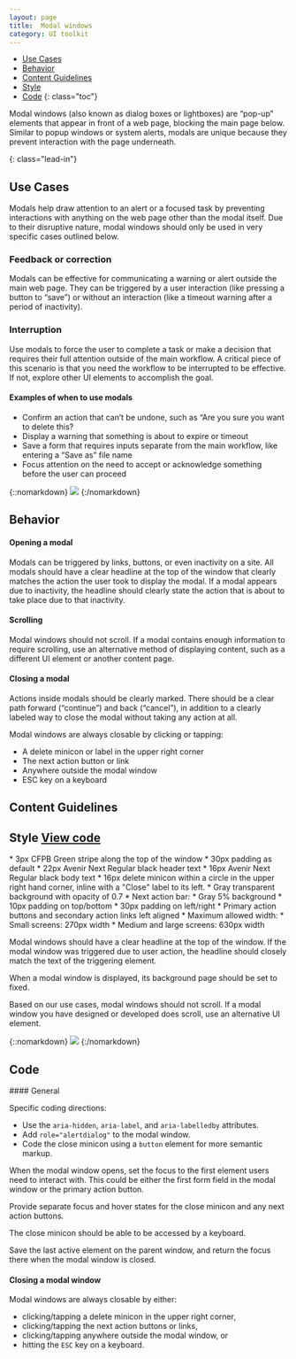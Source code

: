 ```yaml
---
layout: page
title:  Modal windows
category: UI toolkit
---
```


- [Use Cases](#use)
- [Behavior](#behavior)
- [Content Guidelines](#content)
- [Style](#style)
- [Code](#code) 
{: class="toc"}

<p>Modal windows (also known as dialog boxes or lightboxes) are “pop-up” elements that appear in front of a web page, blocking the main page below. Similar to popup windows or system alerts, modals are unique because they prevent interaction with the page underneath. </p> {: class="lead-in"}

<h2 id="use">Use Cases<span class="cf-code-link">
</span></h2>

<p>Modals help draw attention to an alert or a focused task by preventing interactions with anything on the web page other than the modal itself. Due to their disruptive nature, modal windows should only be used in very specific cases outlined below.</p>

<h3 id="feedback-correction">Feedback or correction</h3>

<p>Modals can be effective for communicating a warning or alert outside the main web page. They can be triggered by a user interaction (like pressing a button to “save”) or without an interaction (like a timeout warning after a period of inactivity).</p>

<h3 id="interruption">Interruption</h3>
<p>Use modals to force the user to complete a task or make a decision that requires their full attention outside of the main workflow. A critical piece of this scenario is that you need the workflow to be interrupted to be effective. If not, explore other UI elements to accomplish the goal.</p> 

<div class="content-50 content-first">
  <h4 id="examples">Examples of when to use modals</h4>
  <ul>
    <li>Confirm an action that can’t be undone, such as “Are you sure you want to delete this?</li>
    <li>Display a warning that something is about to expire or timeout</li>
    <li>Save a form that requires inputs separate from the main workflow, like entering a “Save as” file name</li>
    <li>Focus attention on the need to accept or acknowledge something before the user can proceed</li>
  </ul>
</div>
<div class="content-50 content-last">
{::nomarkdown}
<img src="/design-manual/static/img/modals/formexpiring.png" /> 
{:/nomarkdown}
</div>

<h2 id="behavior">Behavior<span class="cf-code-link">
 </span></h2>
 
<h4 id="opening">Opening a modal</h4>
<p>Modals can be triggered by links, buttons, or even inactivity on a site. All modals should have a clear headline at the top of the window that clearly matches the action the user took to display the modal. If a modal appears due to inactivity, the headline should clearly state the action that is about to take place due to that inactivity.</p> 

<h4 id="scrolling">Scrolling</h4>
<p>Modal windows should not scroll. If a modal contains enough information to require scrolling, use an alternative method of displaying content, such as a different UI element or another content page.</p>

<h4 id="closing">Closing a modal</h4>
<p>Actions inside modals should be clearly marked. There should be a clear path forward (“continue”) and back (“cancel”), in addition to a clearly labeled way to close the modal without taking any action at all.</p>

<p>Modal windows are always closable by clicking or tapping:<p/>
  <ul>
    <li>A delete minicon or label in the upper right corner</li>
    <li>The next action button or link</li>
    <li>Anywhere outside the modal window</li>
    <li>ESC key on a keyboard</li>
  </ul>

 
<h2 id="content">Content Guidelines<span class="cf-code-link">
 </span></h2>
  
     
            
<h2 id="style">Style<span class="cf-code-link">
  <a href="https://cfpb.github.io/cf-modals/docs/">View code 
    <span class="cf-icon cf-icon-external-link"></span></a></span></h2>

<div class="content-50 content-first">
* 3px CFPB Green stripe along the top of the window
* 30px padding as default
* 22px Avenir Next Regular black header text
* 16px Avenir Next Regular black body text
* 16px delete minicon within a circle in the upper right hand corner, inline
  with a "Close" label to its left.
* Gray transparent background with opacity of 0.7
* Next action bar:
    * Gray 5% background
	* 10px padding on top/bottom
	* 30px padding on left/right
	* Primary action buttons and secondary action links left aligned
* Maximum allowed width:
    * Small screens: 270px width
    * Medium and large screens: 630px width
    
Modal windows should have a clear headline at the top of the window. If the
modal window was triggered due to user action, the headline should closely match the
text of the triggering element.

When a modal window is displayed, its background page should be set to fixed.

Based on our use cases, modal windows should not scroll. If a modal window you have
designed or developed does scroll, use an alternative UI element.
</div>
<div class="content-50 content-last">
{::nomarkdown}
<img src="/design-manual/static/img/modals/savesearch.png" /> 
{:/nomarkdown}
</div>


<h2 id="code">Code<span class="cf-code-link">
</span></h2>

<div class="content-67 content-first">
#### General

Specific coding directions:

* Use the `aria-hidden`, `aria-label`, and `aria-labelledby` attributes.
* Add `role="alertdialog"` to the modal window.
* Code the close minicon using a `button` element for more semantic markup. 

When the modal window opens, set the focus to the first element users need to interact
with. This could be either the first form field in the modal window or the primary
action button.

Provide separate focus and hover states for the close minicon and any next
action buttons.

The close minicon should be able to be accessed by a keyboard.

Save the last active element on the parent window, and return the focus there
when the modal window is closed.

</div>

#### Closing a modal window
<div class="content-67 content-first">

Modal windows are always closable by either:

* clicking/tapping a delete minicon in the upper right corner,
* clicking/tapping the next action buttons or links,
* clicking/tapping anywhere outside the modal window, or
* hitting the `ESC` key on a keyboard.

</div>










